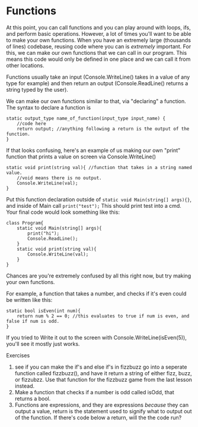 # Functions
At this point, you can call functions and you can play around with loops, ifs, and perform basic operations. However, a lot of times you'll want to be able to make your own functions. When you have an extremely large (thousands of lines) codebase, reusing code where you can is *extremely* important. For this, we can make our own functions that we can call in our program. This means this code would only be defined in one place and we can call it from other locations. 

Functions usually take an input (Console.WriteLine() takes in a value of any type for example) and then return an output (Console.ReadLine() returns a string typed by the user).

We can make our own functions similar to that, via "declaring" a function. The syntax to declare a function is
```CSharp
static output_type name_of_function(input_type input_name) {
    //code here
    return output; //anything following a return is the output of the function.
}
```
If that looks confusing, here's an example of us making our own "print" function that prints a value on screen via Console.WriteLine()

```CSharp
static void print(string val){ //function that takes in a string named value. 
    //void means there is no output.
    Console.WriteLine(val);
}
```
Put this function declaration outside of ``static void Main(string[] args){}``, and inside of Main call ``print("test");`` This should print test into a cmd. Your final code would look something like this:

```CSharp
class Program{
    static void Main(string[] args){
        print("hi");
        Console.ReadLine();
    }
    static void print(string val){
        Console.WriteLine(val);
    }
}
```

Chances are you're extremely confused by all this right now, but try making your own functions.

For example, a function that takes a number, and checks if it's even could be written like this:

```CSharp
static bool isEven(int num){
    return num % 2 == 0; //this evaluates to true if num is even, and false if num is odd.
}
```

If you tried to Write it out to the screen with Console.WriteLine(isEven(5)), you'll see it mostly just works.

Exercises

1. see if you can make the if's and else if's in fizzbuzz go into a seperate function called fizzbuzz(), and have it return a string of either fizz, buzz, or fizzubzz. Use that function for the fizzbuzz game from the last lesson instead.
2. Make a function that checks if a number is odd called isOdd, that returns a bool.
3. Functions are expressions, and they are expressions *because* they can output a value, return is the statement used to signify what to output out of the function. If there's code below a return, will the the code run?

